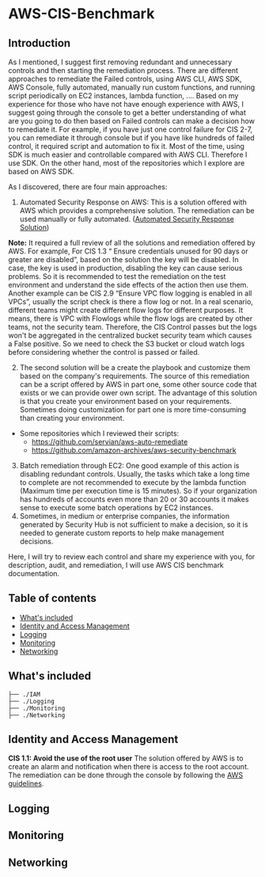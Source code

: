 # AWS-CIS-Benchmark
## Introduction 
As I mentioned, I suggest first removing redundant and unnecessary controls and then starting the remediation process. There are different approaches to remediate the Failed controls, using AWS CLI, AWS SDK, AWS Console, fully automated, manually run custom functions, and running script periodically on EC2 instances, lambda function, …. Based on my experience for those who have not have enough experience with AWS, I suggest going through the console to get a better understanding of what are you going to do then based on Failed controls can make a decision how to remediate it. 
For example, if you have just one control failure for CIS 2-7, you can remediate it through console but if you have like hundreds of failed control, it required script and automation to fix it. 
Most of the time, using SDK is much easier and controllable compared with AWS CLI. Therefore I use SDK. On the other hand, most of the repositories which I explore are based on AWS SDK.

As I discovered, there are  four main approaches:
1. Automated Security Response on AWS:
This is a solution offered with AWS which provides a comprehensive solution. The remediation can be used manually or fully automated. ([Automated Security Response Solution](https://aws.amazon.com/solutions/implementations/aws-security-hub-automated-response-and-remediation/))

**Note:** It required a full review of all the solutions and remediation offered by AWS. For example, For CIS 1.3 “ Ensure credentials unused for 90 days or greater are disabled”, based on the solution the key will be disabled. In case, the key is used in production, disabling the key can cause serious problems. So it is recommended to test the remediation on the test environment and understand the side effects of the action then use them. 
Another example can be CIS 2.9 “Ensure VPC flow logging is enabled in all VPCs”, usually the script check is there a flow log or not. In a real scenario, different teams might create different flow logs for different purposes. It means, there is VPC with Flowlogs while the flow logs are created by other teams, not the security team. Therefore, the CIS Control passes but the logs won't be aggregated in the centralized bucket security team which causes a False positive. So we need to check the S3 bucket or cloud watch logs before considering whether the control is passed or failed. 

2. The second solution will be a create the playbook and customize them based on the company's requirements. 
The source of this remediation can be a script offered by AWS in part one, some other source code that exists or we can provide ower own script.
The advantage of this solution is that you create your environment based on your requirements. Sometimes doing customization for part one is more time-consuming than creating your environment.

- Some repositories which I reviewed their scripts:
    - https://github.com/servian/aws-auto-remediate
    - https://github.com/amazon-archives/aws-security-benchmark

3. Batch remediation through EC2:
One good example of this action is disabling redundant controls. Usually, the tasks which take a long time to complete are not recommended to execute by the lambda function (Maximum time per execution time is 15 minutes). So if your organization has hundreds of accounts even more than 20 or 30 accounts it makes sense to execute some batch operations by EC2 instances.
4. Sometimes, in medium or enterprise companies, the information generated by Security Hub is not sufficient to make a decision, so it is needed to generate custom reports to help make management decisions.

Here, I will try to review each control and share my experience with you, for description, audit, and remediation, I will use AWS CIS benchmark documentation.


## Table of contents
- [What's included](#whats-included)
- [Identity and Access Management](#Identity-and-Access-Management)
- [Logging](#Logging)
- [Monitoring](#Monitoring)
- [Networking](#Networking)


## What's included
```
├── ./IAM
├── ./Logging
├── ./Monitoring
├── ./Networking
```

## Identity and Access Management
**CIS 1.1: Avoid the use of the root user**
The solution offered by AWS is to create an alarm and notification when there is access to the root account. The remediation can be done through the console by following the [AWS guidelines](https://docs.aws.amazon.com/securityhub/latest/userguide/securityhub-cis-controls.html#cis-1.1-remediation).


## Logging
## Monitoring
## Networking